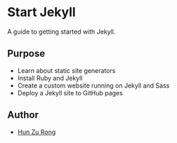# Start Jekyll

A guide to getting started with Jekyll.

## Purpose

- Learn about static site generators
- Install Ruby and Jekyll
- Create a custom website running on Jekyll and Sass
- Deploy a Jekyll site to GitHub pages

## Author
- [Hun Zu Rong](https://github.com/00ZRHun)
